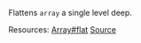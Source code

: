 Flattens <code>array</code> a single level deep.

Resources: [Array#flat](https://developer.mozilla.org/en-US/docs/Web/JavaScript/Reference/Global_Objects/Array/flat) [Source](https://github.com/you-dont-need/You-Dont-Need-Lodash-Underscore#_flatten)
